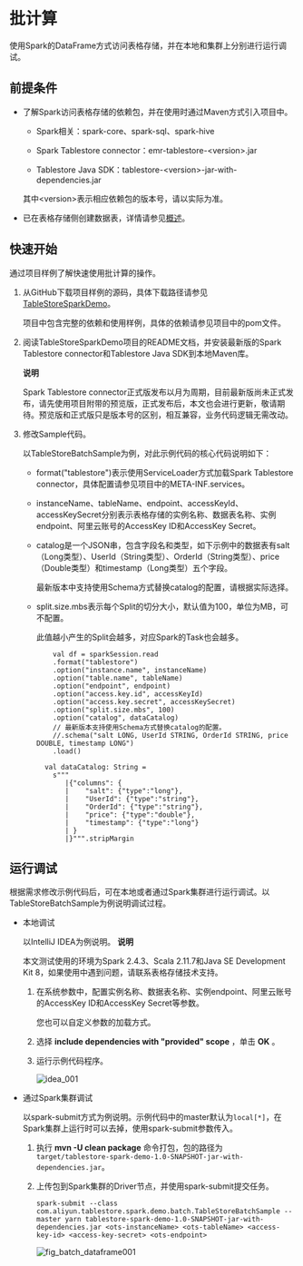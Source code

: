批计算 
========================

使用Spark的DataFrame方式访问表格存储，并在本地和集群上分别进行运行调试。

前提条件 
-------------------------

* 了解Spark访问表格存储的依赖包，并在使用时通过Maven方式引入项目中。

  * Spark相关：spark-core、spark-sql、spark-hive

    
  
  * Spark Tablestore connector：emr-tablestore-\<version\>.jar

    
  
  * Tablestore Java SDK：tablestore-\<version\>-jar-with-dependencies.jar

    
  

  

  其中\<version\>表示相应依赖包的版本号，请以实际为准。
  

* 已在表格存储侧创建数据表，详情请参见[概述](/intl.zh-CN/快速入门/概述.md)。

  






快速开始 
-------------------------

通过项目样例了解快速使用批计算的操作。

1. 从GitHub下载项目样例的源码，具体下载路径请参见[TableStoreSparkDemo](https://github.com/aliyun/tablestore-examples/tree/master/feature/TableStoreSparkDemo)。

   项目中包含完整的依赖和使用样例，具体的依赖请参见项目中的pom文件。
   

2. 阅读TableStoreSparkDemo项目的README文档，并安装最新版的Spark Tablestore connector和Tablestore Java SDK到本地Maven库。

   **说明**

   Spark Tablestore connector正式版发布以月为周期，目前最新版尚未正式发布，请先使用项目附带的预览版，正式发布后，本文也会进行更新，敬请期待。预览版和正式版只是版本号的区别，相互兼容，业务代码逻辑无需改动。
   

3. 修改Sample代码。

   以TableStoreBatchSample为例，对此示例代码的核心代码说明如下：
   * format("tablestore")表示使用ServiceLoader方式加载Spark Tablestore connector，具体配置请参见项目中的META-INF.services。

     
   
   * instanceName、tableName、endpoint、accessKeyId、accessKeySecret分别表示表格存储的实例名称、数据表名称、实例endpoint、阿里云账号的AccessKey ID和AccessKey Secret。

     
   
   * catalog是一个JSON串，包含字段名和类型，如下示例中的数据表有salt（Long类型）、UserId（String类型）、OrderId（String类型）、price（Double类型）和timestamp（Long类型）五个字段。

     最新版本中支持使用Schema方式替换catalog的配置，请根据实际选择。
     
   
   * split.size.mbs表示每个Split的切分大小，默认值为100，单位为MB，可不配置。

     此值越小产生的Split会越多，对应Spark的Task也会越多。

             val df = sparkSession.read
             .format("tablestore")
             .option("instance.name", instanceName)
             .option("table.name", tableName)
             .option("endpoint", endpoint)
             .option("access.key.id", accessKeyId)
             .option("access.key.secret", accessKeySecret)
             .option("split.size.mbs", 100)
             .option("catalog", dataCatalog)
             // 最新版本支持使用Schema方式替换catalog的配置。
             //.schema("salt LONG, UserId STRING, OrderId STRING, price DOUBLE, timestamp LONG")
             .load()
         
           val dataCatalog: String =
             s"""
                |{"columns": {
                |    "salt": {"type":"long"},
                |    "UserId": {"type":"string"},
                |    "OrderId": {"type":"string"},
                |    "price": {"type":"double"},
                |    "timestamp": {"type":"long"}
                | }
                |}""".stripMargin

     
   

   






运行调试 
-------------------------

根据需求修改示例代码后，可在本地或者通过Spark集群进行运行调试。以TableStoreBatchSample为例说明调试过程。

* 本地调试

  以IntelliJ IDEA为例说明。
  **说明**

  本文测试使用的环境为Spark 2.4.3、Scala 2.11.7和Java SE Development Kit 8，如果使用中遇到问题，请联系表格存储技术支持。
  1. 在系统参数中，配置实例名称、数据表名称、实例endpoint、阿里云账号的AccessKey ID和AccessKey Secret等参数。

     您也可以自定义参数的加载方式。
     
  
  2. 选择 **include dependencies with "provided" scope** ，单击 **OK** 。

     
  
  3. 运行示例代码程序。

     ![idea_001](https://static-aliyun-doc.oss-accelerate.aliyuncs.com/assets/img/zh-CN/1383469951/p163830.png)
     
  

  

* 通过Spark集群调试

  以spark-submit方式为例说明。示例代码中的master默认为`local[*]`，在Spark集群上运行时可以去掉，使用spark-submit参数传入。
  1. 执行 **mvn -U clean package** 命令打包，包的路径为`target/tablestore-spark-demo-1.0-SNAPSHOT-jar-with-dependencies.jar`。

     
  
  2. 上传包到Spark集群的Driver节点，并使用spark-submit提交任务。

         spark-submit --class com.aliyun.tablestore.spark.demo.batch.TableStoreBatchSample --master yarn tablestore-spark-demo-1.0-SNAPSHOT-jar-with-dependencies.jar <ots-instanceName> <ots-tableName> <access-key-id> <access-key-secret> <ots-endpoint>

     

     ![fig_batch_dataframe001](https://static-aliyun-doc.oss-accelerate.aliyuncs.com/assets/img/zh-CN/2383469951/p163818.png)
     
  

  




